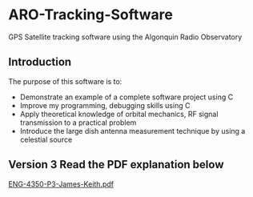 # ARO-Tracking-Software
GPS Satellite tracking software using the Algonquin Radio Observatory

## Introduction
The purpose of this software is to:
* Demonstrate an example of a complete software project using C
* Improve my programming, debugging skills using C
* Apply theoretical knowledge of orbital mechanics, RF signal transmission to a practical problem
* Introduce the large dish antenna measurement technique by using a celestial source

## Version 3 Read the PDF explanation below

[ENG-4350-P3-James-Keith.pdf](http://kmenezes.github.io/ARO-Tracking-Software/docs/ENG-4350-P3-James-Keith.pdf)
